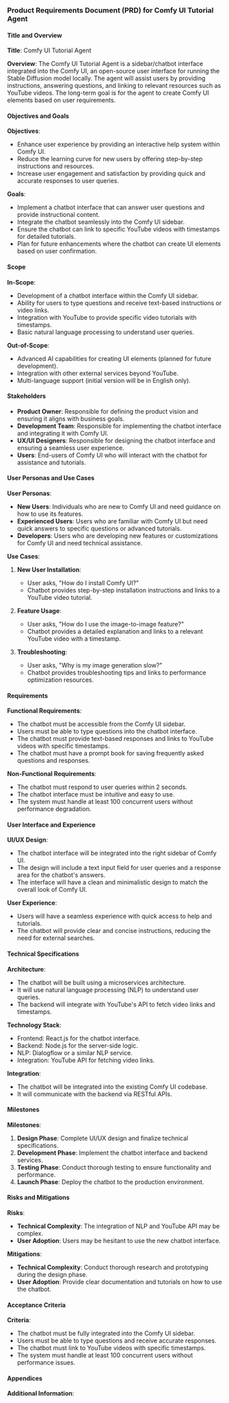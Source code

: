 ### Product Requirements Document (PRD) for Comfy UI Tutorial Agent

#### Title and Overview
**Title**: Comfy UI Tutorial Agent

**Overview**: The Comfy UI Tutorial Agent is a sidebar/chatbot interface integrated into the Comfy UI, an open-source user interface for running the Stable Diffusion model locally. The agent will assist users by providing instructions, answering questions, and linking to relevant resources such as YouTube videos. The long-term goal is for the agent to create Comfy UI elements based on user requirements.

#### Objectives and Goals
**Objectives**:
- Enhance user experience by providing an interactive help system within Comfy UI.
- Reduce the learning curve for new users by offering step-by-step instructions and resources.
- Increase user engagement and satisfaction by providing quick and accurate responses to user queries.

**Goals**:
- Implement a chatbot interface that can answer user questions and provide instructional content.
- Integrate the chatbot seamlessly into the Comfy UI sidebar.
- Ensure the chatbot can link to specific YouTube videos with timestamps for detailed tutorials.
- Plan for future enhancements where the chatbot can create UI elements based on user confirmation.

#### Scope
**In-Scope**:
- Development of a chatbot interface within the Comfy UI sidebar.
- Ability for users to type questions and receive text-based instructions or video links.
- Integration with YouTube to provide specific video tutorials with timestamps.
- Basic natural language processing to understand user queries.

**Out-of-Scope**:
- Advanced AI capabilities for creating UI elements (planned for future development).
- Integration with other external services beyond YouTube.
- Multi-language support (initial version will be in English only).

#### Stakeholders
- **Product Owner**: Responsible for defining the product vision and ensuring it aligns with business goals.
- **Development Team**: Responsible for implementing the chatbot interface and integrating it with Comfy UI.
- **UX/UI Designers**: Responsible for designing the chatbot interface and ensuring a seamless user experience.
- **Users**: End-users of Comfy UI who will interact with the chatbot for assistance and tutorials.

#### User Personas and Use Cases
**User Personas**:
- **New Users**: Individuals who are new to Comfy UI and need guidance on how to use its features.
- **Experienced Users**: Users who are familiar with Comfy UI but need quick answers to specific questions or advanced tutorials.
- **Developers**: Users who are developing new features or customizations for Comfy UI and need technical assistance.

**Use Cases**:
1. **New User Installation**:
   - User asks, "How do I install Comfy UI?"
   - Chatbot provides step-by-step installation instructions and links to a YouTube video tutorial.

2. **Feature Usage**:
   - User asks, "How do I use the image-to-image feature?"
   - Chatbot provides a detailed explanation and links to a relevant YouTube video with a timestamp.

3. **Troubleshooting**:
   - User asks, "Why is my image generation slow?"
   - Chatbot provides troubleshooting tips and links to performance optimization resources.

#### Requirements
**Functional Requirements**:
- The chatbot must be accessible from the Comfy UI sidebar.
- Users must be able to type questions into the chatbot interface.
- The chatbot must provide text-based responses and links to YouTube videos with specific timestamps.
- The chatbot must have a prompt book for saving frequently asked questions and responses.

**Non-Functional Requirements**:
- The chatbot must respond to user queries within 2 seconds.
- The chatbot interface must be intuitive and easy to use.
- The system must handle at least 100 concurrent users without performance degradation.

#### User Interface and Experience
**UI/UX Design**:
- The chatbot interface will be integrated into the right sidebar of Comfy UI.
- The design will include a text input field for user queries and a response area for the chatbot's answers.
- The interface will have a clean and minimalistic design to match the overall look of Comfy UI.

**User Experience**:
- Users will have a seamless experience with quick access to help and tutorials.
- The chatbot will provide clear and concise instructions, reducing the need for external searches.

#### Technical Specifications
**Architecture**:
- The chatbot will be built using a microservices architecture.
- It will use natural language processing (NLP) to understand user queries.
- The backend will integrate with YouTube's API to fetch video links and timestamps.

**Technology Stack**:
- Frontend: React.js for the chatbot interface.
- Backend: Node.js for the server-side logic.
- NLP: Dialogflow or a similar NLP service.
- Integration: YouTube API for fetching video links.

**Integration**:
- The chatbot will be integrated into the existing Comfy UI codebase.
- It will communicate with the backend via RESTful APIs.

#### Milestones
**Milestones**:
1. **Design Phase**: Complete UI/UX design and finalize technical specifications.
2. **Development Phase**: Implement the chatbot interface and backend services.
3. **Testing Phase**: Conduct thorough testing to ensure functionality and performance.
4. **Launch Phase**: Deploy the chatbot to the production environment.

#### Risks and Mitigations
**Risks**:
- **Technical Complexity**: The integration of NLP and YouTube API may be complex.
- **User Adoption**: Users may be hesitant to use the new chatbot interface.

**Mitigations**:
- **Technical Complexity**: Conduct thorough research and prototyping during the design phase.
- **User Adoption**: Provide clear documentation and tutorials on how to use the chatbot.

#### Acceptance Criteria
**Criteria**:
- The chatbot must be fully integrated into the Comfy UI sidebar.
- Users must be able to type questions and receive accurate responses.
- The chatbot must link to YouTube videos with specific timestamps.
- The system must handle at least 100 concurrent users without performance issues.

#### Appendices
**Additional Information**:

